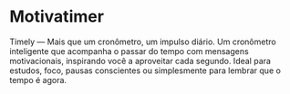 # Motivatimer
Timely — Mais que um cronômetro, um impulso diário. Um cronômetro inteligente que acompanha o passar do tempo com mensagens motivacionais, inspirando você a aproveitar cada segundo. Ideal para estudos, foco, pausas conscientes ou simplesmente para lembrar que o tempo é agora.
